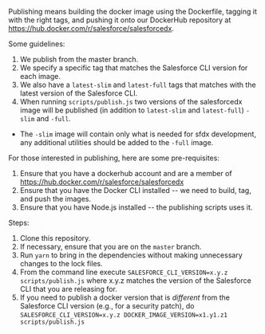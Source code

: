 Publishing means building the docker image using the Dockerfile, tagging it with
the right tags, and pushing it onto our DockerHub repository at
https://hub.docker.com/r/salesforce/salesforcedx.

Some guidelines:

1. We publish from the master branch.
1. We specify a specific tag that matches the Salesforce CLI version for each
   image.
1. We also have a `latest-slim` and `latest-full` tags that matches with the latest version of the Salesforce
   CLI.
1. When running `scripts/publish.js` two versions of the salesforcedx image will be published (in addition to `latest-slim` and `latest-full`) `-slim` and `-full`.

- The `-slim` image will contain only what is needed for sfdx development, any additional utilities should be added to the `-full` image.

For those interested in publishing, here are some pre-requisites:

1. Ensure that you have a dockerhub account and are a member of
   https://hub.docker.com/r/salesforce/salesforcedx
1. Ensure that you have the Docker CLI installed -- we need to build, tag, and
   push the images.
1. Ensure that you have Node.js installed -- the publishing scripts uses it.

Steps:

1. Clone this repository.
1. If necessary, ensure that you are on the `master` branch.
1. Run `yarn` to bring in the dependencies without making unnecessary changes to
   the lock files.
1. From the command line execute `SALESFORCE_CLI_VERSION=x.y.z scripts/publish.js` where x.y.z matches the version of the Salesforce CLI
   that you are releasing for.
1. If you need to publish a docker version that is _different_ from the
   Salesforce CLI version (e.g., for a security patch), do
   `SALESFORCE_CLI_VERSION=x.y.z DOCKER_IMAGE_VERSION=x1.y1.z1 scripts/publish.js`
